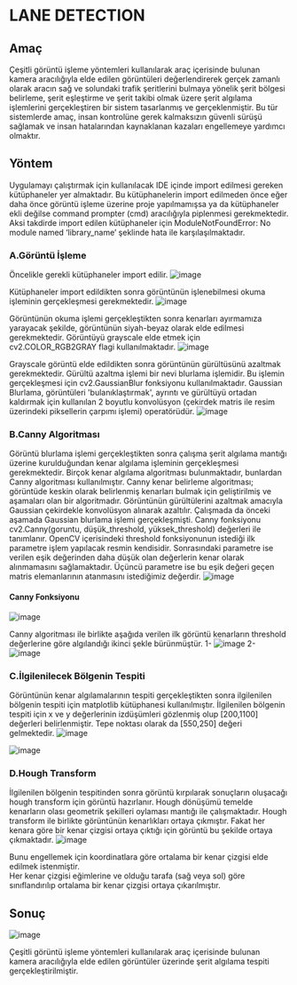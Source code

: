 # LANE DETECTION

## Amaç
Çeşitli görüntü işleme yöntemleri kullanılarak araç içerisinde bulunan kamera aracılığıyla elde edilen görüntüleri değerlendirerek gerçek zamanlı olarak aracın sağ ve solundaki trafik şeritlerini bulmaya yönelik şerit bölgesi belirleme, şerit eşleştirme ve şerit takibi olmak üzere şerit algılama işlemlerini gerçekleştiren bir sistem tasarlanmış ve gerçeklenmiştir. Bu tür sistemlerde amaç, insan kontrolüne gerek kalmaksızın güvenli sürüşü sağlamak ve insan hatalarından kaynaklanan kazaları engellemeye yardımcı olmaktır.

## Yöntem
Uygulamayı çalıştırmak için kullanılacak IDE içinde import edilmesi gereken kütüphaneler yer almaktadır. 
Bu kütüphanelerin import edilmeden önce eğer daha önce görüntü işleme üzerine proje yapılmamışsa ya da kütüphaneler ekli değilse command prompter (cmd) aracılığıyla piplenmesi gerekmektedir. Aksi takdirde import edilen kütüphaneler için ModuleNotFoundError: No module named ‘library_name’ şeklinde hata ile karşılaşılmaktadır.

### A.Görüntü İşleme
Öncelikle gerekli kütüphaneler import edilir. 
![image](https://user-images.githubusercontent.com/73740709/166804915-2c9184a8-f09e-4109-8930-d89a24d0864c.png)

Kütüphaneler import edildikten sonra görüntünün işlenebilmesi okuma işleminin gerçekleşmesi gerekmektedir.
![image](https://user-images.githubusercontent.com/73740709/166805020-f0ab5bc5-76c2-44ee-a4e1-8697b4147a7e.png)

Görüntünün okuma işlemi gerçekleştikten sonra kenarları ayırmamıza yarayacak şekilde, görüntünün siyah-beyaz olarak elde edilmesi gerekmektedir. Görüntüyü grayscale elde etmek için  cv2.COLOR_RGB2GRAY flagi kullanılmaktadır.
![image](https://user-images.githubusercontent.com/73740709/166805088-17ac69f7-6738-4ac5-825a-dc8d2ae6f485.png)

Grayscale görüntü elde edildikten sonra görüntünün gürültüsünü azaltmak gerekmektedir. Gürültü azaltma işlemi bir nevi blurlama işlemidir. Bu işlemin gerçekleşmesi için cv2.GaussianBlur fonksiyonu kullanılmaktadır. Gaussian Blurlama, görüntüleri 'bulanıklaştırmak', ayrıntı ve gürültüyü ortadan kaldırmak için kullanılan 2 boyutlu konvolüsyon (çekirdek matris ile resim üzerindeki piksellerin çarpımı işlemi) operatörüdür.
![image](https://user-images.githubusercontent.com/73740709/166805160-52bd4f6d-fdf7-4c5a-827c-f0dd8c31a107.png)

### B.Canny Algoritması
Görüntü blurlama işlemi gerçekleştikten sonra çalışma şerit algılama mantığı üzerine kurulduğundan kenar algılama işleminin gerçekleşmesi gerekmektedir. 
Birçok kenar algılama algoritması bulunmaktadır, bunlardan Canny algoritması kullanılmıştır. 
Canny kenar belirleme algoritması; görüntüde keskin olarak belirlenmiş kenarları bulmak için geliştirilmiş ve aşamaları olan bir algoritmadır. 
Görüntünün gürültülerini azaltmak amacıyla Gaussian çekirdekle konvolüsyon alınarak azaltılır. 
Çalışmada da önceki aşamada Gaussian blurlama işlemi gerçekleşmişti. 
Canny fonksiyonu cv2.Canny(goruntu, düşük_threshold, yüksek_threshold)  değerleri ile tanımlanır. 
OpenCV içerisindeki threshold fonksiyonunun istediği ilk parametre işlem yapılacak resmin kendisidir. 
Sonrasındaki parametre ise verilen eşik değerinden daha düşük olan değerlerin kenar olarak alınmamasını sağlamaktadır. 
Üçüncü parametre ise bu eşik değeri geçen matris elemanlarının atanmasını istediğimiz değerdir.
![image](https://user-images.githubusercontent.com/73740709/166805477-3533896c-d1ab-4373-a670-4a4e485b6766.png)

#### Canny Fonksiyonu
![image](https://user-images.githubusercontent.com/73740709/166805606-1ab2a2a5-dda4-4ccf-b61d-823be154d9c8.png)

Canny algoritması ile birlikte aşağıda verilen ilk görüntü kenarların threshold değerlerine göre algılandığı ikinci şekle bürünmüştür.
1- ![image](https://user-images.githubusercontent.com/73740709/166805679-8728ac3c-41f8-4e8f-ac5d-715dbd88ee0b.png)
2- ![image](https://user-images.githubusercontent.com/73740709/166805728-cfbf6102-49c1-40d8-b0ec-a4f26a5c65b8.png)

### C.İlgilenilecek Bölgenin Tespiti
Görüntünün kenar algılamalarının tespiti gerçekleştikten sonra ilgilenilen bölgenin tespiti için matplotlib kütüphanesi kullanılmıştır.
İlgilenilen bölgenin tespiti için x ve y değerlerinin izdüşümleri gözlenmiş olup [200,1100] değerleri belirlenmiştir. 
Tepe noktası olarak da [550,250] değeri gelmektedir.
![image](https://user-images.githubusercontent.com/73740709/166805850-a9eb4fba-a38f-4138-b06f-c42f9ac08601.png)

![image](https://user-images.githubusercontent.com/73740709/166805899-ecce27ae-9b84-47f9-b1d4-5e9fcb7d26e0.png)

### D.Hough Transform
İlgilenilen bölgenin tespitinden sonra görüntü kırpılarak sonuçların oluşacağı hough transform için görüntü hazırlanır. 
Hough dönüşümü temelde kenarların olası geometrik şekilleri oylaması mantığı ile çalışmaktadır. 
Hough transform ile birlikte görüntünün kenarlıkları ortaya çıkmıştır. 
Fakat her kenara göre bir kenar çizgisi ortaya çıktığı için görüntü bu şekilde ortaya çıkmaktadır.
![image](https://user-images.githubusercontent.com/73740709/166806266-26d6caaf-89ee-4e6e-abbb-411328aaa7f0.png)

Bunu engellemek için koordinatlara göre ortalama bir kenar çizgisi elde edilmek istenmiştir.  
Her kenar çizgisi eğimlerine ve olduğu tarafa (sağ veya sol) göre sınıflandırılıp ortalama bir kenar çizgisi ortaya çıkarılmıştır.

## Sonuç

![image](https://user-images.githubusercontent.com/73740709/166806443-7662628f-d8a2-4d22-a540-5fb415324276.png)

Çeşitli görüntü işleme yöntemleri kullanılarak araç içerisinde bulunan kamera aracılığıyla elde edilen görüntüler üzerinde şerit algılama tespiti gerçekleştirilmiştir.
